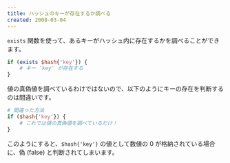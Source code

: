 ```yaml
---
title: ハッシュのキーが存在するか調べる
created: 2008-03-04
---
```


`exists` 関数を使って、あるキーがハッシュ内に存在するかを調べることができます。

```perl
if (exists $hash{'key'}) {
    # キー 'key' が存在する
}
```

値の真偽値を調べているわけではないので、以下のようにキーの存在を判断するのは間違いです。

```perl
# 間違った方法
if ($hash{'key'}) {
    # これでは値の真偽値を調べているだけ！
}
```

このようにすると、`$hash{'key'}` の値として数値の 0 が格納されている場合に、偽 (false) と判断されてしまいます。


